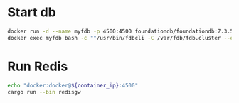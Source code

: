 # Start db

```bash
docker run -d --name myfdb -p 4500:4500 foundationdb/foundationdb:7.3.59
docker exec myfdb bash -c ""/usr/bin/fdbcli -C /var/fdb/fdb.cluster --exec 'configure new single memory'""
```


# Run Redis

```bash
echo "docker:docker@${container_ip}:4500"
cargo run --bin redisgw
```

